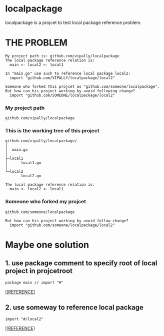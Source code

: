 # localpackage
localpackage is a projcet to test local package reference problem.

# THE PROBLEM
	My project path is: github.com/vipally/localpackage
	The local package reference relation is:
	  main <- local2 <- local1

	In "main.go" use such to reference local package local2:
	  import "github.com/VIPALLY/localpackage/local2"
	
	Someone who forked this projcet as "github.com/someone/localpackage".
	But how can his project working by avoid following change?
	  import "github.com/SOMEONE/localpackage/local2"

### My project path
	github.com/vipally/localpackage

### This is the working tree of this project
	github.com/vipally/localpackage/
	│
	│  main.go
	│
	├─local1
	│      local1.go
	│
	└─local2
	       local2.go

	The local package reference relation is:
	  main <- local2 <- local1
			
### Someone who forked my projcet
	github.com/someone/localpackage

	But how can his project working by avoid follow change?
	  import "github.com/someone/localpackage/local2"
		
# Maybe one solution
## 1.  use package comment to specify root of local project in projcetroot
	package main // import "#"

[![REFERENCE]][projcect_root]

	
## 2. use someway to reference local package 
	import "#/local2"

[![REFERENCE]][local_import]

[projcect_root]: https://github.com/vipally/localpackage/blob/master/main.go#L4
[local_import]: https://github.com/vipally/localpackage/blob/master/main.go#L24
